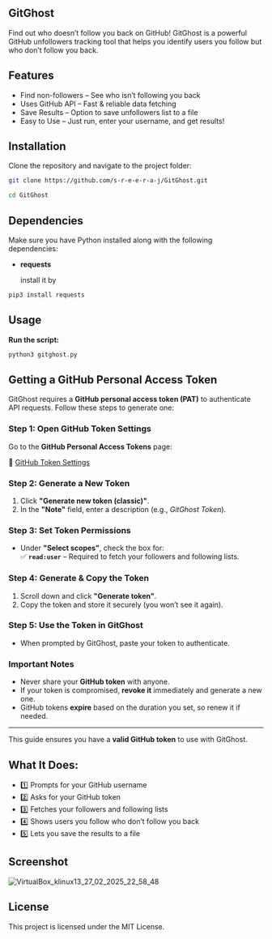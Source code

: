 ## GitGhost
Find out who doesn’t follow you back on GitHub!
GitGhost is a powerful GitHub unfollowers tracking tool that helps you identify users you follow but who don’t follow you back.

## Features
- Find non-followers – See who isn’t following you back
- Uses GitHub API – Fast & reliable data fetching
- Save Results – Option to save unfollowers list to a file
- Easy to Use – Just run, enter your username, and get results!

## Installation
Clone the repository and navigate to the project folder:

```bash
git clone https://github.com/s-r-e-e-r-a-j/GitGhost.git
```
```bash
cd GitGhost
```

## Dependencies
Make sure you have Python installed along with the following dependencies:

- **requests**
  
  install it by 
```bash
pip3 install requests
```
## Usage
**Run the script:**

```bash
python3 gitghost.py
```

 ## Getting a GitHub Personal Access Token  

GitGhost requires a **GitHub personal access token (PAT)** to authenticate API requests. Follow these steps to generate one:  

### Step 1: Open GitHub Token Settings  
Go to the **GitHub Personal Access Tokens** page:  

🔗 [GitHub Token Settings](https://github.com/settings/tokens)  

### Step 2: Generate a New Token  
1. Click **"Generate new token (classic)"**.  
2. In the **"Note"** field, enter a description (e.g., *GitGhost Token*).  

### Step 3: Set Token Permissions  
- Under **"Select scopes"**, check the box for:  
  ✅ **`read:user`** – Required to fetch your followers and following lists.  

### Step 4: Generate & Copy the Token  
1. Scroll down and click **"Generate token"**.  
2. Copy the token and store it securely (you won’t see it again).  

### Step 5: Use the Token in GitGhost  
- When prompted by GitGhost, paste your token to authenticate.  

### Important Notes  
- Never share your **GitHub token** with anyone.  
- If your token is compromised, **revoke it** immediately and generate a new one.  
- GitHub tokens **expire** based on the duration you set, so renew it if needed.  

---

This guide ensures you have a **valid GitHub token** to use with GitGhost.  

## What It Does:
- 1️⃣ Prompts for your GitHub username
- 2️⃣ Asks for your GitHub token 
- 3️⃣ Fetches your followers and following lists
- 4️⃣ Shows users you follow who don’t follow you back
- 5️⃣ Lets you save the results to a file

## Screenshot

![VirtualBox_klinux13_27_02_2025_22_58_48](https://github.com/user-attachments/assets/00751552-0d1f-48a7-9c98-12ef6973f6e0)


## License
This project is licensed under the MIT License.

